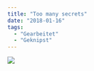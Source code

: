 ```yaml
---
title: "Too many secrets"
date: "2018-01-16"
tags:
  - "Gearbeitet"
  - "Geknipst"
---
```


![](/images/too-many-secrets.jpg)

